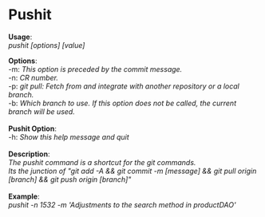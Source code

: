 # Pushit

**Usage**:<br />
	*pushit [options] [value]*

**Options**:<br />
	-m: *This option is preceded by the commit message.*<br />
	-n: *CR number.*<br />
	-p: *git pull: Fetch from and integrate with another repository or a local branch.*<br />
	-b: *Which branch to use. If this option does not be called, the current branch will be used.*<br />
<br />
**Pushit Option**:<br />
	-h: *Show this help message and quit*<br />
<br />
**Description**:<br />
	*The pushit command is a shortcut for the git commands.*<br />
	*Its the junction of "git add -A && git commit -m [message] && git pull origin [branch] && git push origin [branch]"*<br />
<br />
**Example**:<br />
	*pushit -n 1532 -m 'Adjustments to the search method in productDAO'*<br />
